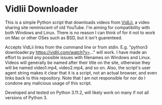 # Vidlii Downloader
This is a simple Python script that downloads videos from [VidLii](https://www.vidlii.com/), a video sharing site reminiscent of old YouTube. I'm aiming for compatibility with both Windows and Linux. There is no reason I can think of for it not to work on Mac or other OSes such as BSD, but it isn't guarenteed.

Accepts VidLii links from the command line or from stdin. E.g. "python3 downloader.py https://vidlii.com/watch?v=..." will work. I have made an effort to avoid any possible issues with filenames on Windows and Linux. Videos will generally be named after their title on the site, otherwise they will be named video1.mp4, video2.mp4, and so on. Also, the script's user agent string makes it clear that it is a script, not an actual browser, and even links back to this repository. Note that I am not responsible for nor do I condone any malicious usage of this script.

Developed and tested on Python 3.11.2, will likely work on many if not all versions of Python 3.
